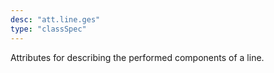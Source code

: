 ```yaml
---
desc: "att.line.ges"
type: "classSpec"
---
```


Attributes for describing the performed components of a line.